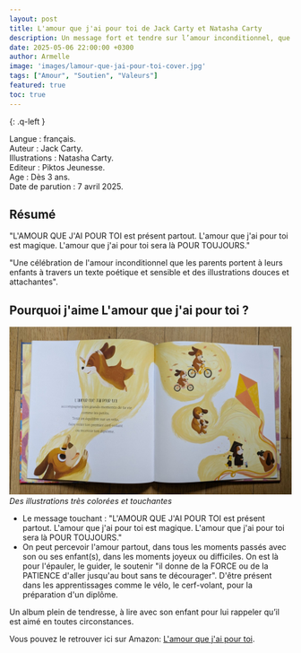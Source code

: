```yaml
---
layout: post
title: L'amour que j'ai pour toi de Jack Carty et Natasha Carty
description: Un message fort et tendre sur l’amour inconditionnel, que j’aime transmettre à mes enfants à travers ce livre.
date: 2025-05-06 22:00:00 +0300
author: Armelle
image: 'images/lamour-que-jai-pour-toi-cover.jpg'
tags: ["Amour", "Soutien", "Valeurs"]
featured: true
toc: true
---
```


{: .q-left }

Langue : français.  
Auteur : Jack Carty.                  
Illustrations : Natasha Carty.        
Editeur : Piktos Jeunesse.          
Age : Dès 3 ans.    
Date de parution : 7 avril 2025.

## Résumé

"L'AMOUR QUE J'AI POUR TOI est présent partout. L'amour que j'ai pour toi est magique. L'amour que j'ai pour toi sera là POUR TOUJOURS."

"Une célébration de l'amour inconditionnel que les parents portent à leurs enfants à travers un texte poétique et sensible et des illustrations douces et attachantes".

## Pourquoi j'aime L'amour que j'ai pour toi ?

![Des illustrations très colorées et touchantes](images/lamour-que-jai-pour-toi-int.jpg)
*Des illustrations très colorées et touchantes*
- Le message touchant : "L'AMOUR QUE J'AI POUR TOI est présent partout. L'amour que j'ai pour toi est magique. L'amour que j'ai pour toi sera là POUR TOUJOURS."
- On peut percevoir l'amour partout, dans tous les moments passés avec son ou ses enfant(s), dans les moments joyeux ou difficiles. On est là pour l'épauler, le guider, le soutenir "il donne de la FORCE ou de la PATIENCE d'aller jusqu'au bout sans te décourager". D'être présent dans les apprentissages comme le vélo, le cerf-volant, pour la préparation d'un diplôme.

Un album plein de tendresse, à lire avec son enfant pour lui rappeler qu’il est aimé en toutes circonstances.

Vous pouvez le retrouver ici sur Amazon: [L'amour que j'ai pour toi](https://amzn.to/455HiiM). 





